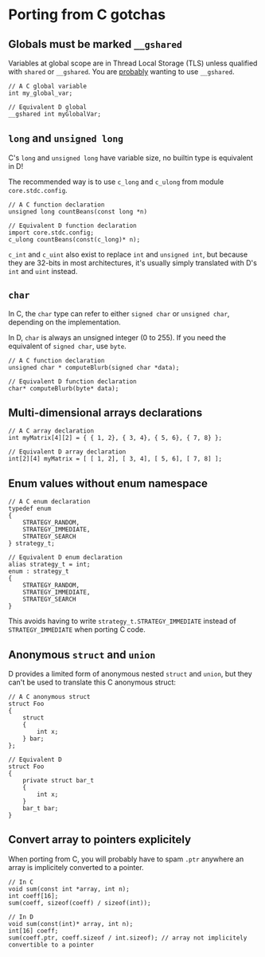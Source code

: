 Porting from C gotchas
======================

## Globals must be marked `__gshared`

Variables at global scope are in Thread Local Storage (TLS) unless qualified with `shared` or `__gshared`. You are [probably](#The-truth-about-shared) wanting to use `__gshared`.


    // A C global variable
    int my_global_var;

    // Equivalent D global
    __gshared int myGlobalVar;


## `long` and `unsigned long`

C's `long` and `unsigned long` have variable size, no builtin type is equivalent in D!

The recommended way is to use `c_long` and `c_ulong` from module `core.stdc.config`.


    // A C function declaration
    unsigned long countBeans(const long *n)

    // Equivalent D function declaration
    import core.stdc.config;
    c_ulong countBeans(const(c_long)* n);

`c_int` and `c_uint` also exist to replace `int` and `unsigned int`, but because they are 32-bits in most architectures, it's usually simply translated with D's `int` and `uint` instead.


## `char`

In C, the `char` type can refer to either `signed char` or `unsigned char`, depending on the implementation.

In D, `char` is always an unsigned integer (0 to 255). If you need the equivalent of `signed char`, use `byte`.


    // A C function declaration
    unsigned char * computeBlurb(signed char *data);

    // Equivalent D function declaration
    char* computeBlurb(byte* data);


## Multi-dimensional arrays declarations

    // A C array declaration
    int myMatrix[4][2] = { { 1, 2}, { 3, 4}, { 5, 6}, { 7, 8} };

    // Equivalent D array declaration
    int[2][4] myMatrix = [ [ 1, 2], [ 3, 4], [ 5, 6], [ 7, 8] ];


## Enum values without enum namespace

    // A C enum declaration
    typedef enum
    {
        STRATEGY_RANDOM,
        STRATEGY_IMMEDIATE,
        STRATEGY_SEARCH
    } strategy_t;

    // Equivalent D enum declaration
    alias strategy_t = int;
    enum : strategy_t
    {
        STRATEGY_RANDOM,
        STRATEGY_IMMEDIATE,
        STRATEGY_SEARCH
    }

This avoids having to write `strategy_t.STRATEGY_IMMEDIATE` instead of `STRATEGY_IMMEDIATE` when porting C code.


## Anonymous `struct` and `union`

D provides a limited form of anonymous nested `struct` and `union`, but they can't be used to translate this C anonymous struct:

    // A C anonymous struct
    struct Foo
    {
        struct
        {
            int x;
        } bar;
    };

    // Equivalent D
    struct Foo
    {
        private struct bar_t
        {
            int x;
        }
        bar_t bar;
    }


## Convert array to pointers explicitely

When porting from C, you will probably have to spam `.ptr` anywhere an array is implicitely converted to a pointer.

    // In C
    void sum(const int *array, int n);
    int coeff[16];
    sum(coeff, sizeof(coeff) / sizeof(int));

    // In D
    void sum(const(int)* array, int n);
    int[16] coeff;
    sum(coeff.ptr, coeff.sizeof / int.sizeof); // array not implicitely convertible to a pointer


